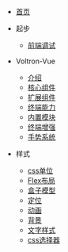 * [首页](/)

* 起步
  * [前端调试](guide/debug.md)

* Voltron-Vue
  * [介绍](voltron-vue/introduction.md)
  * [核心组件](voltron-vue/components.md)
  * [扩展组件](voltron-vue/external-components.md)
  * [终端能力](voltron-vue/vue-native.md)
  * [内置模块](voltron-vue/internal-module.md)
  * [终端增强](voltron-vue/client-components.md)
  * [手势系统](voltron-vue/gesture.md)

* 样式
  * [css单位](style/css-unit.md)
  * [Flex布局](style/layout.md)
  * [盒子模型](style/box-model.md)
  * [定位](style/position.md)
  * [动画](style/animation.md)
  * [背景](style/background.md)
  * [文字样式](style/text-style.md)
  * [css选择器](style/css-selector.md)
